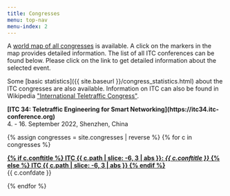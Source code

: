 ```yaml
---
title: Congresses
menu: top-nav
menu-index: 2
---
```



A [world map of all congresses](https://www.google.com/maps/d/edit?hl=en&authuser=0&mid=zW44vtqWxj2c.kPfPEi8R_fog) is available. A click on the markers in the map provides detailed information. The list of all ITC conferences can be found below. Please click on the link to get detailed information about the selected event.

Some [basic statistics]({{ site.baseurl }}/congress_statistics.html) about the ITC congresses are also available. Information on ITC can also be found in Wikipedia ["International Teletraffic Congress"](https://en.wikipedia.org/wiki/International_Teletraffic_Congress).

<p>
<b>[ITC 34: Teletraffic Engineering for Smart Networking](https://itc34.itc-conference.org)</b><br/>
4. - 16. September 2022, Shenzhen, China

{% assign congresses = site.congresses | reverse %}
{% for c in congresses %}
<p>
    <a href="{{ c.url | relative_url }}">
    <b>
    {% if c.conftitle %}
        ITC {{ c.path | slice: -6, 3 | abs }}: <em>{{ c.conftitle }}</em>
    {% else %}
        ITC {{ c.path | slice: -6, 3 | abs }}
    {% endif %}
    </b>
    </a><br/>
    {{ c.confdate }}
</p>
{% endfor %}
